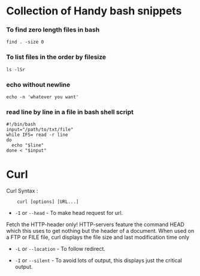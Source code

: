# Collection of Handy bash snippets

### To find zero length files in bash

`find . -size 0`

### To list files in the order by filesize

`ls -lSr`

### echo without newline

`echo -n 'whatever you want'`

### read line by line in a file in bash shell script

```
#!/bin/bash
input="/path/to/txt/file"
while IFS= read -r line
do
  echo "$line"
done < "$input"
```

# Curl

Curl Syntax :

```
    curl [options] [URL...]
```


* ` -I ` or `--head`  - To make head request for url.

Fetch the HTTP-header only! HTTP-servers feature the command HEAD which this uses to get nothing but the header of a document. When used on a FTP or FILE file, curl  displays the file size and last modification time only

*  ` -L ` or `--location` - To follow redirect. 

*  `-I` or `--silent` - To avoid lots of output, this displays just the critical output.





